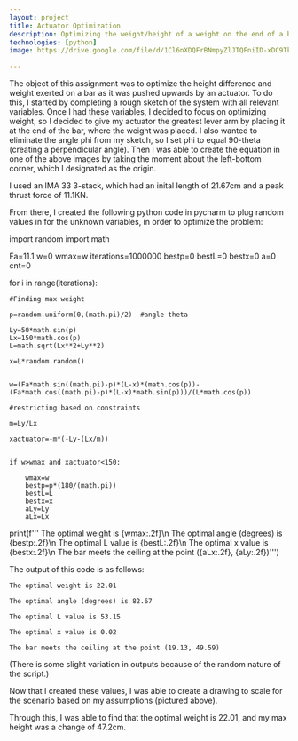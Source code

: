 ```yaml
---
layout: project
title: Actuator Optimization
description: Optimizing the weight/height of a weight on the end of a bar.
technologies: [python]
image: https://drive.google.com/file/d/1Cl6nXDQFrBNmpyZlJTQFniID-xDC9Tk6/view?usp=sharing

---
```



The object of this assignment was to optimize the height difference and weight exerted on a bar as it was pushed upwards by an actuator. To do this, I started by completing a rough sketch of the system with all relevant variables. Once I had these variables, I decided to focus on optimizing weight, so I decided to give my actuator the greatest lever arm by placing it at the end of the bar, where the weight was placed. I also wanted to eliminate the angle phi from my sketch, so I set phi to equal 90-theta (creating a perpendicular angle). Then I was able to create the equation in one of the above images by taking the moment about the left-bottom corner, which I designated as the origin.

I used an IMA 33 3-stack, which had an inital length of 21.67cm and a peak thrust force of 11.1KN.

From there, I created the following python code in pycharm to plug random values in for the unknown variables, in order to optimize the problem:

import random
import math

Fa=11.1
w=0
wmax=w
iterations=1000000
bestp=0
bestL=0
bestx=0
a=0
cnt=0

for i in range(iterations):

    #Finding max weight

    p=random.uniform(0,(math.pi)/2)  #angle theta

    Ly=50*math.sin(p)
    Lx=150*math.cos(p)
    L=math.sqrt(Lx**2+Ly**2)

    x=L*random.random()


    w=(Fa*math.sin((math.pi)-p)*(L-x)*(math.cos(p))-(Fa*math.cos((math.pi)-p)*(L-x)*math.sin(p)))/(L*math.cos(p))

    #restricting based on constraints

    m=Ly/Lx

    xactuator=-m*(-Ly-(Lx/m))


    if w>wmax and xactuator<150:

        wmax=w
        bestp=p*(180/(math.pi))
        bestL=L
        bestx=x
        aLy=Ly
        aLx=Lx


print(f'''
    The optimal weight is {wmax:.2f}\n
    The optimal angle (degrees) is {bestp:.2f}\n
    The optimal L value is {bestL:.2f}\n
    The optimal x value is {bestx:.2f}\n
    The bar meets the ceiling at the point ({aLx:.2f}, {aLy:.2f})''')

The output of this code is as follows:

    The optimal weight is 22.01

    The optimal angle (degrees) is 82.67

    The optimal L value is 53.15

    The optimal x value is 0.02

    The bar meets the ceiling at the point (19.13, 49.59)

(There is some slight variation in outputs because of the random nature of the script.)

Now that I created these values, I was able to create a drawing to scale for the scenario based on my assumptions (pictured above).

Through this, I was able to find that the optimal weight is 22.01, and my max height was a change of 47.2cm.


